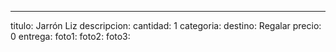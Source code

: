 ---
titulo: Jarrón Liz
descripcion: 
cantidad: 1
categoria: 
destino: Regalar
precio: 0
entrega: 
foto1: 
foto2: 
foto3: 
